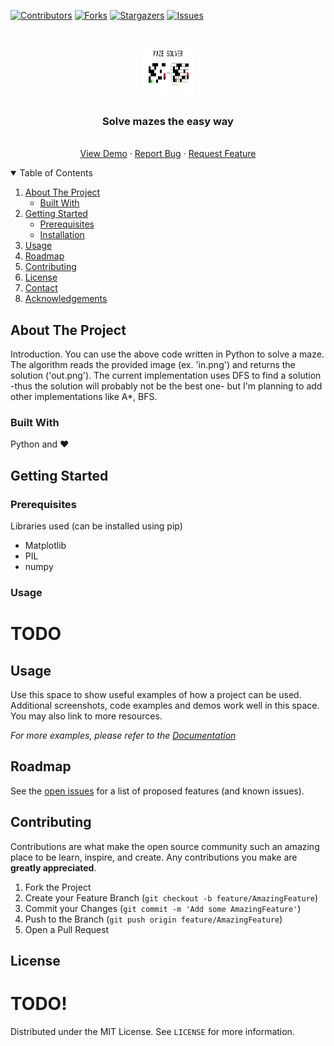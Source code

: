<!--![Logo](images/logo.png)-->

<!--
*** Thanks for checking out the Best-README-Template. If you have a suggestion
*** that would make this better, please fork the repo and create a pull request
*** or simply open an issue with the tag "enhancement".
*** Thanks again! Now go create something AMAZING! :D
-->



<!-- PROJECT SHIELDS -->
<!--
*** I'm using markdown "reference style" links for readability.
*** Reference links are enclosed in brackets [ ] instead of parentheses ( ).
*** See the bottom of this document for the declaration of the reference variables
*** for contributors-url, forks-url, etc. This is an optional, concise syntax you may use.
*** https://www.markdownguide.org/basic-syntax/#reference-style-links
-->
[![Contributors][contributors-shield]][contributors-url]
[![Forks][forks-shield]][forks-url]
[![Stargazers][stars-shield]][stars-url]
[![Issues][issues-shield]][issues-url]




<!-- PROJECT LOGO -->
<br />
<p align="center">
  <a href="https://github.com/konmaz/Maze-Solver">
    <img src="images/logo.png" alt="Logo" width="80" height="80">
  </a>

  <h3 align="center">Solve mazes the easy way</h3>
  <p align="center">
    <br />
    <a href="https://github.com/konmaz/Maze-Solver">View Demo</a>
    ·
    <a href="https://github.com/konmaz/Maze-Solver/issues">Report Bug</a>
    ·
    <a href="https://github.com/konmaz/Maze-Solver/issues">Request Feature</a>
  </p>
</p>




<!-- TABLE OF CONTENTS -->
<details open="open">
  <summary>Table of Contents</summary>
  <ol>
    <li>
      <a href="#about-the-project">About The Project</a>
      <ul>
        <li><a href="#built-with">Built With</a></li>
      </ul>
    </li>
    <li>
      <a href="#getting-started">Getting Started</a>
      <ul>
        <li><a href="#prerequisites">Prerequisites</a></li>
        <li><a href="#installation">Installation</a></li>
      </ul>
    </li>
    <li><a href="#usage">Usage</a></li>
    <li><a href="#roadmap">Roadmap</a></li>
    <li><a href="#contributing">Contributing</a></li>
    <li><a href="#license">License</a></li>
    <li><a href="#contact">Contact</a></li>
    <li><a href="#acknowledgements">Acknowledgements</a></li>
  </ol>
</details>



<!-- ABOUT THE PROJECT -->
## About The Project

Introduction.
You can use the above code written in Python to solve a maze.
The algorithm reads the provided image (ex. 'in.png') and returns the solution ('out.png').
The current implementation uses DFS to find a solution -thus the solution will probably not be the best one- but I'm planning to add other implementations like A*, BFS.

### Built With
Python and ♥



<!-- GETTING STARTED -->
## Getting Started

### Prerequisites
Libraries used (can be installed using pip)

* Matplotlib
* PIL
* numpy

### Usage
 # TODO
<!--
1. Get a free API Key at [https://example.com](https://example.com)
2. Clone the repo
   ```sh
   git clone https://github.com/your_username_/Project-Name.git
   ```
3. Install NPM packages
   ```sh
   npm install
   ```
4. Enter your API in `config.js`
   ```JS
   const API_KEY = 'ENTER YOUR API';
   ```



<!-- USAGE EXAMPLES -->
## Usage

Use this space to show useful examples of how a project can be used. Additional screenshots, code examples and demos work well in this space. You may also link to more resources.

_For more examples, please refer to the [Documentation](https://example.com)_



<!-- ROADMAP -->
## Roadmap

See the [open issues](https://github.com/konmaz/Maze-Solver/issues) for a list of proposed features (and known issues).



<!-- CONTRIBUTING -->
## Contributing

Contributions are what make the open source community such an amazing place to be learn, inspire, and create. Any contributions you make are **greatly appreciated**.

1. Fork the Project
2. Create your Feature Branch (`git checkout -b feature/AmazingFeature`)
3. Commit your Changes (`git commit -m 'Add some AmazingFeature'`)
4. Push to the Branch (`git push origin feature/AmazingFeature`)
5. Open a Pull Request



<!-- LICENSE -->
## License
# TODO!
Distributed under the MIT License. See `LICENSE` for more information.







<!-- MARKDOWN LINKS & IMAGES -->
<!-- https://www.markdownguide.org/basic-syntax/#reference-style-links -->
[contributors-shield]: https://img.shields.io/github/contributors/konmaz/Maze-Solver.svg?style=for-the-badge
[contributors-url]: https://github.com/konmaz/Maze-Solver/graphs/contributors
[forks-shield]: https://img.shields.io/github/forks/konmaz/Maze-Solver.svg?style=for-the-badge
[forks-url]: https://github.com/konmaz/Maze-Solver/network/members
[stars-shield]: https://img.shields.io/github/stars/konmaz/Maze-Solver.svg?style=for-the-badge
[stars-url]: https://github.com/konmaz/Maze-Solver/stargazers
[issues-shield]: https://img.shields.io/github/issues/konmaz/Maze-Solver.svg?style=for-the-badge
[issues-url]: https://github.com/konmaz/Maze-Solver/issues


